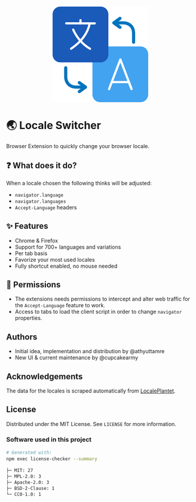 <p align="center">
  <img src="./icons/256.png" alt="logo" />
</p>

# 🌏 Locale Switcher

Browser Extension to quickly change your browser locale.

## ❓ What does it do?

When a locale chosen the following thinks will be adjusted:

- `navigator.language`
- `navigator.languages`
- `Accept-Language` headers

## ✨ Features

- Chrome & Firefox
- Support for 700+ languages and variations
- Per tab basis
- Favorize your most used locales
- Fully shortcut enabled, no mouse needed

## 🔐 Permissions

- The extensions needs permissions to intercept and alter web traffic for the `Accept-Language` feature to work.
- Access to tabs to load the client script in order to change `navigator` properties.

## Authors

- Initial idea, implementation and distribution by @athyuttamre
- New UI & current maintenance by @cupcakearmy

## Acknowledgements

The data for the locales is scraped automatically from [LocalePlantet](https://www.localeplanet.com/icu/index.html).

## License

Distributed under the MIT License. See `LICENSE` for more information.

### Software used in this project

```bash
# Generated with:
npm exec license-checker --summary
```

```
├─ MIT: 27
├─ MPL-2.0: 3
├─ Apache-2.0: 3
├─ BSD-2-Clause: 1
└─ CC0-1.0: 1
```
